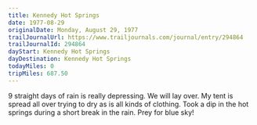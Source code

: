 ```yaml
---
title: Kennedy Hot Springs
date: 1977-08-29
originalDate: Monday, August 29, 1977
trailJournalUrl: https://www.trailjournals.com/journal/entry/294864
trailJournalId: 294864
dayStart: Kennedy Hot Springs
dayDestination: Kennedy Hot Springs
todayMiles: 0
tripMiles: 687.50
---
```

9 straight days of rain is really depressing. We will lay over. My tent is spread all over trying to dry as is all kinds of clothing. Took a dip in the hot springs during a short break in the rain. Prey for blue sky!

